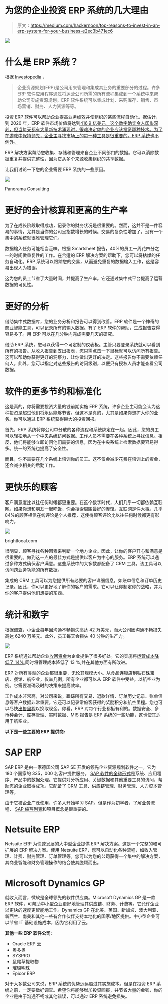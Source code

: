 # 为您的企业投资 ERP 系统的几大理由

> 原文：<https://medium.com/hackernoon/top-reasons-to-invest-in-an-erp-system-for-your-business-e2ec3b471ec6>

![](img/2bd87243a12238e3bf2fded318ee3a4a.png)

# 什么是 ERP 系统？

根据 [Investopedia](https://www.investopedia.com/terms/e/erp.asp) ，

> 企业资源规划(ERP)是公司用来管理和集成其业务的重要部分的过程。许多 ERP 软件应用程序通过将运营公司所需的所有流程集成到一个系统中来帮助公司实施资源规划。ERP 软件系统可以集成计划、采购库存、销售、市场营销、财务、人力资源等等。

投资 ERP 软件可以帮助企业[提高业务绩效](https://www.encorebusiness.com/blog/new-erp-systems-deliver-bottom-line/)并使组织的某些流程自动化。据估计，到 2020 年，ERP 软件市场价值将达到[416.9 亿美元。这个数字确实令人印象深刻，但当每天都有大量新技术涌现时，很难决定你的企业应该投资哪种技术。为了在游戏中保持领先，企业主寻找市场上的每一种工具是很重要的。ERP 系统也不例外。](https://www.alliedmarketresearch.com/press-release/global-ERP-software-market-is-expected-to-reach-41-69-billion-by-2020.html)

ERP 解决方案帮助您收集、存储和管理来自企业不同部门的数据。它可以消除数据重复并提供完整性，因为它从多个来源收集组织的共享数据。

让我们讨论一下您的企业需要 ERP 系统的一些原因。

![](img/d38139b11f67f376566129bc5e26976a.png)

Panorama Consulting

# 更好的会计核算和更高的生产率

为了在成长阶段取得成功，记录你的财务状况是很重要的。然而，这并不是一件容易的事情，尤其是当你的公司呈指数增长的时候。交易的复杂性增加了，没有一个集中的系统就很难管理它们。

数据输入任务可能相当乏味。根据 Smartsheet 报告，40%的员工一周花四分之一的时间做重复性的工作。在合适的 ERP 解决方案的帮助下，您可以将枯燥的任务自动化。ERP 系统可以跟踪您的交易，从而避免重复的数据输入工作，这是容易出现人为错误。

这为您的员工节省了大量时间，并提高了生产率。它还通过集中式平台提高了运营数据的可见性。

# 更好的分析

借助集中式数据库，您的业务分析和报告可以得到改善。ERP 软件是一个神奇的商业智能工具，可以记录所有的输入数据。有了 ERP 软件的帮助，生成报告变得容易多了。用 ERP 可以在几分钟内完成需要几天的研究。

借助 ERP 系统，您可以获得一个可定制的仪表板。主管只要登录系统就可以看到所有的报告。从收入报告到支出报表，您只需点击一下鼠标就可以访问所有报告。这可以帮助你获得更好的洞察力，让你做出更好的决定。这些报告你不需要依赖任何人。此外，您可以指定对这些报告的访问级别，以便只有授权人员才能查看公司数据。

# 软件的更多节约和标准化

这是真的，你将需要投资大量的钱前期实施 ERP 系统，许多企业主可能会认为这种投资是超过他们将永远能够节省。但这不是真的，尤其是如果你想扩大你的业务。你可以通过 ERP 系统获得巨大的投资回报。

首先，ERP 系统将你公司中分散的各种流程和系统绑定在一起。因此，您的员工可以轻松地从一个中央系统访问数据。工作人员不需要在各种系统上寻找信息。相反，他们将能够立即访问他们需要的信息，因为在中央系统上检索数据要容易得多。统一的系统也提高了安全性。

而且，你不需要在几个系统上培训你的员工。这不仅会减少花费在培训上的资金，还会减少相关的后勤工作。

# 更快乐的顾客

客户满意度比以往任何时候都更重要。在这个数字时代，人们几乎一切都依赖互联网。如果你想和朋友一起吃饭，你会搜索周围最好的餐馆。互联网是件大事。几乎 84%的顾客相信在线评论是个人推荐，这使得顾客评论比以往任何时候都更有影响力。

![](img/68fad1f485434e07fb13aae3b5140784.png)

brightlocal.com

很明显，顾客寻找各种因素来判断一个地方企业。因此，让你的客户开心和满意是很重要的。做到这一点的最佳方式是提供以客户为中心的服务。ERP 系统可以通过多种方式确保客户满意。这些系统中的大多数都配备了 CRM 工具。该工具可以访问跨业务功能的所有数据。

集成的 CRM 工具可以为您提供所有必要的客户详细信息，如账单信息和订单历史记录。因此，你可以更好地了解你的客户的需求。它可以让你制定你的战略，并为你的客户提供他们想要的东西。

# 统计和数字

根据[调查](https://www.themarlincompany.com/blog-articles/hidden-costs-employee-miscommunication/)，小企业每年因沟通不畅损失高达 42 万美元，而大公司因沟通不畅损失高达 6240 万美元。此外，员工每天会损失 40 分钟的生产力。

![](img/714552f2e8fdc1b6d43aecce21265097.png)

ERP 系统通过帮助企业[收回资金](https://assuredrecover.com/)为企业提供了很多好处。它的实施将[运营成本降低了 14%](https://www.business.com/images/content/58a/d9f882f87b1207f720e8a/0-0-/),同时将管理成本降低了 13 %,并在其他方面有所改进。

ERP 对所有类型的企业都很重要，无论其规模大小。从食品连锁店到[钻石](https://tingdiamond.com/)珠宝店、餐馆、航空业，仅举几例，所有企业都可以从 ERP 软件中受益。以航空业为例。它需要准确及时的决策来提高效率。

工作成本非常高，对公司来说，跟踪所有交易、退款详情、订单历史记录、账单信息等客户数据非常重要。它还可以记录常旅客获得的奖励积分和航空里程。您也可以尽快[出售里程](https://sellmilesasap.com/)以换取现金。你看，ERP 对每个行业都挺有利的。数据安全、多币种会计、库存管理、实时数据、MIS 报告是 ERP 系统的一些功能，这也使其适用于航空业。

**以下是一些主要的 ERP 提供商:**

# SAP ERP

SAP ERP 是由一家德国公司 SAP SE 开发的领先企业资源规划软件之一。它为 180 个国家的 335，000 名客户提供服务。 [SAP 软件的全称形式](https://inui.io/sap-full-forms/)是系统、应用程序、产品中的数据处理。它提供对分析应用、关键数据和其他重要工具的访问，帮助您的企业取得成功。它配备了 CRM 工具、供应链管理、财务管理、人力资本管理等。

由于它被企业广泛使用，许多人开始学习 SAP。但是作为初学者，了解业务流程、 [SAP 缩写列表](https://inui.io/sap-acronyms/)和项目概念是很重要的。

# Netsuite ERP

Netsuite ERP 为快速发展的大中型企业提供 ERP 解决方案。这是一个完整的和可扩展的 ERP 解决方案。使用 Netsuite ERP，您可以自动化各种流程，如收入管理、计费、财务管理、订单管理等。您可以为您的公司获得一个集中的解决方案，其商业智能和财务管理操作的结合使其脱颖而出。

# Microsoft Dynamics GP

就收入而言，微软是全球领先的软件供应商。Microsoft Dynamics GP 是一款 ERP 软件，可帮助中小型企业更好地管理其供应链、财务、计费等。它允许企业以更快的速度更智能地工作。Dynamics GP 在北美、英国、新加坡、澳大利亚、新西兰、南美和其他一些有合作伙伴支持本地化的国家/地区提供。中小型企业可以节省 IT 基础设施成本，因为它利用了云。

**其他一些 ERP 软件公司:**

*   Oracle ERP 云
*   奥多奥
*   SYSPRO
*   鼠尾草提取物
*   璀璨明珠
*   Epicor ERP

对于大多数公司来说，ERP 系统的优势远远超过其实施成本。但是在投资 ERP 系统之前，一定要做好调查。希望你将能够增加投资回报，并节省大量的金钱，你的企业是由于沟通不畅或其他错误，可以通过 ERP 系统避免损失。